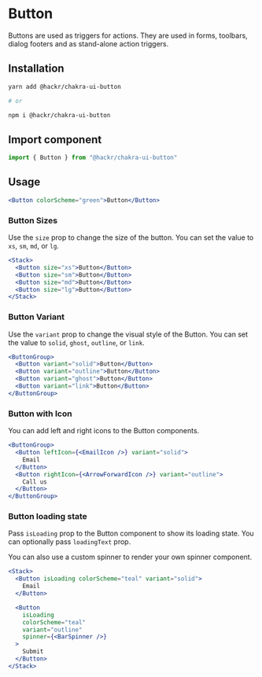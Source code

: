 # Button

Buttons are used as triggers for actions. They are used in forms, toolbars,
dialog footers and as stand-alone action triggers.

## Installation

```sh
yarn add @hackr/chakra-ui-button

# or

npm i @hackr/chakra-ui-button
```

## Import component

```jsx
import { Button } from "@hackr/chakra-ui-button"
```

## Usage

```jsx
<Button colorScheme="green">Button</Button>
```

### Button Sizes

Use the `size` prop to change the size of the button. You can set the value to
`xs`, `sm`, `md`, or `lg`.

```jsx
<Stack>
  <Button size="xs">Button</Button>
  <Button size="sm">Button</Button>
  <Button size="md">Button</Button>
  <Button size="lg">Button</Button>
</Stack>
```

### Button Variant

Use the `variant` prop to change the visual style of the Button. You can set the
value to `solid`, `ghost`, `outline`, or `link`.

```jsx
<ButtonGroup>
  <Button variant="solid">Button</Button>
  <Button variant="outline">Button</Button>
  <Button variant="ghost">Button</Button>
  <Button variant="link">Button</Button>
</ButtonGroup>
```

### Button with Icon

You can add left and right icons to the Button components.

```jsx
<ButtonGroup>
  <Button leftIcon={<EmailIcon />} variant="solid">
    Email
  </Button>
  <Button rightIcon={<ArrowForwardIcon />} variant="outline">
    Call us
  </Button>
</ButtonGroup>
```

### Button loading state

Pass `isLoading` prop to the Button component to show its loading state. You can
optionally pass `loadingText` prop.

You can also use a custom spinner to render your own spinner component.

```jsx
<Stack>
  <Button isLoading colorScheme="teal" variant="solid">
    Email
  </Button>

  <Button
    isLoading
    colorScheme="teal"
    variant="outline"
    spinner={<BarSpinner />}
  >
    Submit
  </Button>
</Stack>
```
